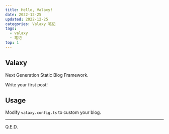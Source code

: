 ```yaml
---
title: Hello, Valaxy!
date: 2022-12-25
updated: 2022-12-25
categories: Valaxy 笔记
tags:
  - valaxy
  - 笔记
top: 1
---
```


## Valaxy

Next Generation Static Blog Framework.

Write your first post!

<!-- more -->

## Usage

Modify `valaxy.config.ts` to custom your blog.

---

Q.E.D.
